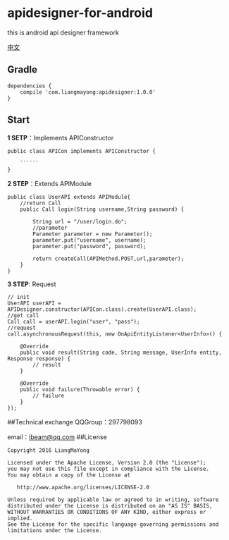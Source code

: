 # apidesigner-for-android
this is android api designer framework

[中文](https://github.com/LiangMaYong/apidesigner-for-android/blob/master/zh.md)
## Gradle
```
dependencies {
    compile 'com.liangmayong:apidesigner:1.0.0'
}
```

## Start

**1 SETP**：Implements APIConstructor

```
public class APICon implements APIConstructor {

    ``````
}
```
**2 STEP**：Extends APIModule

```
public class UserAPI extends APIModule{
    //return Call
    public Call login(String username,String password) {
	
        String url = "/user/login.do";
        //parameter
        Parameter parameter = new Parameter();
        parameter.put("username", username);
        parameter.put("password", password);
        
        return createCall(APIMethod.POST,url,parameter);
    }
}
```
**3 STEP**: Request

```
// init
UserAPI userAPI = APIDesigner.constructor(APICon.class).create(UserAPI.class);
//get call
Call call = userAPI.login("user", "pass");
//request
call.asynchronousRequest(this, new OnApiEntityListener<UserInfo>() {

    @Override
    public void result(String code, String message, UserInfo entity, Response response) {
        // result
    }

    @Override
    public void failure(Throwable error) {
        // failure
    }
});
```
##Technical exchange
QQGroup：297798093

email：ibeam@qq.com
##License
```
Copyright 2016 LiangMaYong

Licensed under the Apache License, Version 2.0 (the "License");
you may not use this file except in compliance with the License.
You may obtain a copy of the License at

   http://www.apache.org/licenses/LICENSE-2.0

Unless required by applicable law or agreed to in writing, software
distributed under the License is distributed on an "AS IS" BASIS,
WITHOUT WARRANTIES OR CONDITIONS OF ANY KIND, either express or implied.
See the License for the specific language governing permissions and
limitations under the License.
```
